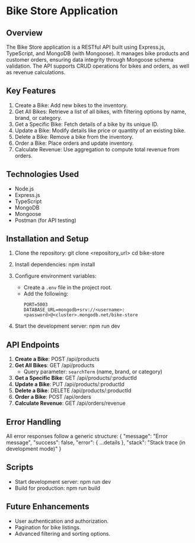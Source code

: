 # Bike Store Application

## Overview

The Bike Store application is a RESTful API built using Express.js, TypeScript, and MongoDB (with Mongoose). It manages bike products and customer orders, ensuring data integrity through Mongoose schema validation. The API supports CRUD operations for bikes and orders, as well as revenue calculations.

## Key Features

1. Create a Bike: Add new bikes to the inventory.
2. Get All Bikes: Retrieve a list of all bikes, with filtering options by name, brand, or category.
3. Get a Specific Bike: Fetch details of a bike by its unique ID.
4. Update a Bike: Modify details like price or quantity of an existing bike.
5. Delete a Bike: Remove a bike from the inventory.
6. Order a Bike: Place orders and update inventory.
7. Calculate Revenue: Use aggregation to compute total revenue from orders.

## Technologies Used

- Node.js
- Express.js
- TypeScript
- MongoDB
- Mongoose
- Postman (for API testing)

## Installation and Setup

1. Clone the repository:
   git clone <repository_url>
   cd bike-store

2. Install dependencies:
   npm install

3. Configure environment variables:

   - Create a `.env` file in the project root.
   - Add the following:
     ```
     PORT=5003
     DATABASE_URL=mongodb+srv://<username>:<password>@<cluster>.mongodb.net/bike-store
     ```

4. Start the development server:
   npm run dev

## API Endpoints

1. **Create a Bike**: POST /api/products
2. **Get All Bikes**: GET /api/products
   - Query parameter: `searchTerm` (name, brand, or category)
3. **Get a Specific Bike**: GET /api/products/:productId
4. **Update a Bike**: PUT /api/products/:productId
5. **Delete a Bike**: DELETE /api/products/:productId
6. **Order a Bike**: POST /api/orders
7. **Calculate Revenue**: GET /api/orders/revenue

## Error Handling

All error responses follow a generic structure:
{
"message": "Error message",
"success": false,
"error": { ...details },
"stack": "Stack trace (in development mode)"
}

## Scripts

- Start development server: npm run dev
- Build for production: npm run build

## Future Enhancements

- User authentication and authorization.
- Pagination for bike listings.
- Advanced filtering and sorting options.
